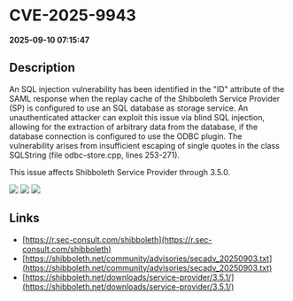 # CVE-2025-9943

**2025-09-10 07:15:47**

## Description
An SQL injection vulnerability has been identified in the "ID" attribute of the SAML response when the replay cache of the Shibboleth Service Provider (SP) is configured to use an SQL database as storage service. An unauthenticated attacker can exploit this issue via blind SQL injection, allowing for the extraction of arbitrary data from the database, if the database connection is configured to use the ODBC plugin. The vulnerability arises from insufficient escaping of single quotes in the class SQLString (file odbc-store.cpp, lines 253-271).

This issue affects Shibboleth Service Provider through 3.5.0.

![](https://img.shields.io/static/v1?label=Score&message=9.1&color=red)
![](https://img.shields.io/static/v1?label=Severity&message=CRITICAL&color=red)
![](https://img.shields.io/static/v1?label=CWE&message=SQL&color=green)

## Links
- [https://r.sec-consult.com/shibboleth](https://r.sec-consult.com/shibboleth)
- [https://shibboleth.net/community/advisories/secadv_20250903.txt](https://shibboleth.net/community/advisories/secadv_20250903.txt)
- [https://shibboleth.net/downloads/service-provider/3.5.1/](https://shibboleth.net/downloads/service-provider/3.5.1/)
